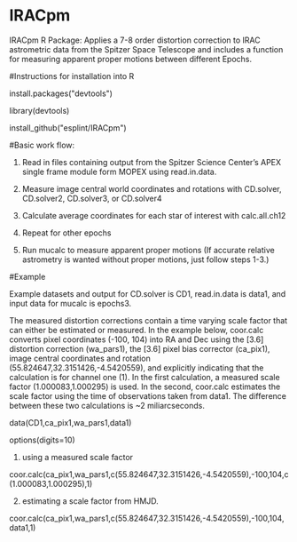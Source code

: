 # IRACpm
IRACpm R Package: Applies a 7-8 order distortion correction to IRAC astrometric data from the Spitzer Space Telescope
and includes a function for measuring apparent proper motions between different Epochs.

#Instructions for installation into R

install.packages("devtools")

library(devtools)

install_github("esplint/IRACpm")

#Basic work flow:

1) Read in files containing output from the Spitzer Science Center’s APEX single frame module
form MOPEX using read.in.data.

2) Measure image central world coordinates and rotations with CD.solver, CD.solver2, CD.solver3,
or CD.solver4

3) Calculate average coordinates for each star of interest with calc.all.ch12

4) Repeat for other epochs

5) Run mucalc to measure apparent proper motions
(If accurate relative astrometry is wanted without proper motions, just follow steps 1-3.)

#Example

Example datasets and output for CD.solver is CD1, 
read.in.data is data1, and input data for mucalc is epochs3.

The measured distortion corrections contain a time varying scale factor
that can either be estimated or measured. In the example below, 
coor.calc converts pixel coordinates (-100, 104) into RA and Dec
using the [3.6] distortion correction (wa_pars1), the [3.6] pixel 
bias corrector (ca_pix1), image central coordinates and rotation 
(55.824647,32.3151426,-4.5420559), and explicitly indicating that 
the calculation is for channel one (1). In the first calculation,
a measured scale factor (1.000083,1.000295) is used. 
In the second, coor.calc estimates the scale factor using the
time of observations taken from data1. The difference between
these two calculations is ~2 miliarcseconds.


data(CD1,ca_pix1,wa_pars1,data1)

options(digits=10)

1) using a measured scale factor

coor.calc(ca_pix1,wa_pars1,c(55.824647,32.3151426,-4.5420559),-100,104,c(1.000083,1.000295),1)

2) estimating a scale factor from HMJD.

coor.calc(ca_pix1,wa_pars1,c(55.824647,32.3151426,-4.5420559),-100,104,data1,1)


